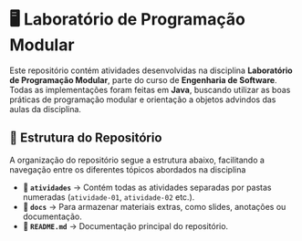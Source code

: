 # 🖥️ Laboratório de Programação Modular

Este repositório contém atividades desenvolvidas na disciplina **Laboratório de Programação Modular**, parte do curso de **Engenharia de Software**. Todas as implementações foram feitas em **Java**, buscando utilizar as boas práticas de programação modular e orientação a objetos advindos das aulas da disciplina.

## 📂 Estrutura do Repositório

A organização do repositório segue a estrutura abaixo, facilitando a navegação entre os diferentes tópicos abordados na disciplina

- **📂 `atividades`** → Contém todas as atividades separadas por pastas numeradas (`atividade-01`, `atividade-02` etc.).  
- **📂 `docs`** → Para armazenar materiais extras, como slides, anotações ou documentação.  
- **📜 `README.md`** → Documentação principal do repositório.  
